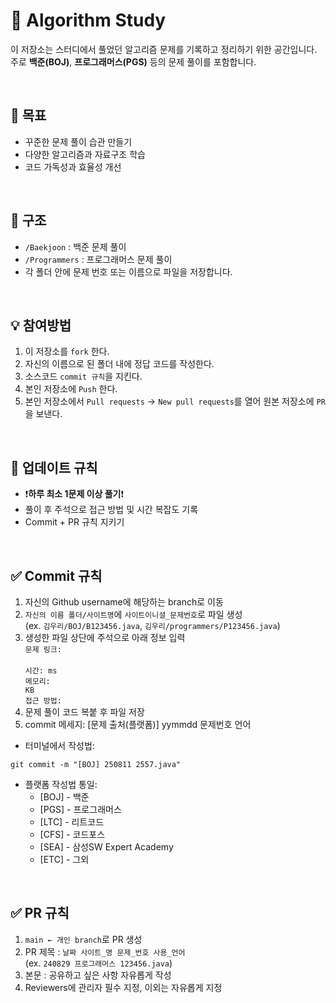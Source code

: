 # 📝 Algorithm Study
이 저장소는 스터디에서 풀었던 알고리즘 문제를 기록하고 정리하기 위한 공간입니다.  
주로 **백준(BOJ)**, **프로그래머스(PGS)** 등의 문제 풀이를 포함합니다.

<br />

## 🎯 목표
- 꾸준한 문제 풀이 습관 만들기
- 다양한 알고리즘과 자료구조 학습
- 코드 가독성과 효율성 개선

<br />

## 📂 구조
- `/Baekjoon` : 백준 문제 풀이
- `/Programmers` : 프로그래머스 문제 풀이
- 각 폴더 안에 문제 번호 또는 이름으로 파일을 저장합니다.

<br />

## 💡 참여방법
1. 이 저장소를 `fork` 한다.
2. 자신의 이름으로 된 폴더 내에 정답 코드를 작성한다.
4. 소스코드 `commit 규칙`을 지킨다.
5. 본인 저장소에 `Push` 한다.
6. 본인 저장소에서 `Pull requests` → `New pull requests`를 열어 원본 저장소에 `PR`을 보낸다.

<br />

## 📅 업데이트 규칙
- ❗<strong>하루 최소 1문제 이상 풀기</strong>❗
- 풀이 후 주석으로 접근 방법 및 시간 복잡도 기록
- Commit + PR 규칙 지키기

<br />

## ✅ Commit 규칙
1. 자신의 Github username에 해당하는 branch로 이동
2. <code>자신의 이름 폴더/사이트명</code>에 <code>사이트이니셜_문제번호</code>로 파일 생성<br/>(ex. <code>김우리/BOJ/B123456.java</code>, <code>김우리/programmers/P123456.java</code>)
3. 생성한 파일 상단에 주석으로 아래 정보 입력<br/><code>문제 링크: </code><br/><code>시간: ms</code><br/><code>메모리: KB</code><br/><code>접근 방법: </code>
4. 문제 풀이 코드 복붙 후 파일 저장
5. commit 메세지: [문제 출처(플랫폼)] yymmdd 문제번호 언어 
- 터미널에서 작성법: 
```
git commit -m "[BOJ] 250811 2557.java"
```
- 플랫폼 작성법 통일: 
  * [BOJ] - 백준 
  * [PGS] - 프로그래머스
  * [LTC] - 리트코드
  * [CFS] - 코드포스
  * [SEA] - 삼성SW Expert Academy
  * [ETC] - 그외

<br />

## ✅ PR 규칙
1. <code>main ← 개인 branch</code>로 PR 생성
2. PR 제목 : <code>날짜 사이트_명 문제_번호 사용_언어</code><br/>(ex. <code>240829 프로그래머스 123456.java</code>)
3. 본문 : 공유하고 싶은 사항 자유롭게 작성
4. Reviewers에 관리자 필수 지정, 이외는 자유롭게 지정

